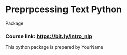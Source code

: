 # Preprpcessing Text Python
Package

### Course link: https://bit.ly/intro_nlp

This python package is prepared by YourName
